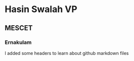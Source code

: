 # Hasin Swalah VP
## MESCET
### Ernakulam


I added some headers to learn about github markdown files
